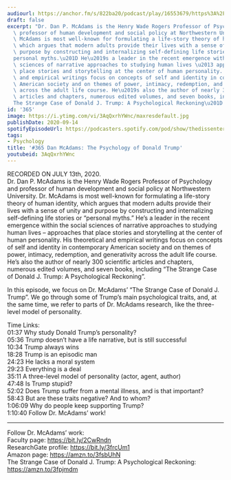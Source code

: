 ```yaml
---
audiourl: https://anchor.fm/s/822ba20/podcast/play/16553679/https%3A%2F%2Fd3ctxlq1ktw2nl.cloudfront.net%2Fstaging%2F2020-6-14%2F904a04fa-b4f9-93b6-d322-afc9967685bb.m4a
draft: false
excerpt: "Dr. Dan P. McAdams is the Henry Wade Rogers Professor of Psychology and\
  \ professor of human development and social policy at Northwestern University. Dr.\
  \ McAdams is most well-known for formulating a life-story theory of human identity,\
  \ which argues that modern adults provide their lives with a sense of unity and\
  \ purpose by constructing and internalizing self-defining life stories or \u201C\
  personal myths.\u201D He\u2019s a leader in the recent emergence within the social\
  \ sciences of narrative approaches to studying human lives \u2013 approaches that\
  \ place stories and storytelling at the center of human personality. His theoretical\
  \ and empirical writings focus on concepts of self and identity in contemporary\
  \ American society and on themes of power, intimacy, redemption, and generativity\
  \ across the adult life course. He\u2019s also the author of nearly 300 scientific\
  \ articles and chapters, numerous edited volumes, and seven books, including \u201C\
  The Strange Case of Donald J. Trump: A Psychological Reckoning\u201D. "
id: '365'
image: https://i.ytimg.com/vi/3AqQxrhYWnc/maxresdefault.jpg
publishDate: 2020-09-14
spotifyEpisodeUrl: https://podcasters.spotify.com/pod/show/thedissenter/episodes/365-Dan-McAdams-The-Psychology-of-Donald-Trump-egnm8f
tags:
- Psychology
title: '#365 Dan McAdams: The Psychology of Donald Trump'
youtubeid: 3AqQxrhYWnc
---
```

<div class="timelinks">

RECORDED ON JULY 13th, 2020.  
Dr. Dan P. McAdams is the Henry Wade Rogers Professor of Psychology and professor of human development and social policy at Northwestern University. Dr. McAdams is most well-known for formulating a life-story theory of human identity, which argues that modern adults provide their lives with a sense of unity and purpose by constructing and internalizing self-defining life stories or “personal myths.” He’s a leader in the recent emergence within the social sciences of narrative approaches to studying human lives – approaches that place stories and storytelling at the center of human personality. His theoretical and empirical writings focus on concepts of self and identity in contemporary American society and on themes of power, intimacy, redemption, and generativity across the adult life course. He’s also the author of nearly 300 scientific articles and chapters, numerous edited volumes, and seven books, including “The Strange Case of Donald J. Trump: A Psychological Reckoning”. 

In this episode, we focus on Dr. McAdams’ “The Strange Case of Donald J. Trump”. We go through some of Trump’s main psychological traits, and, at the same time, we refer to parts of Dr. McAdams research, like the three-level model of personality.

Time Links:  
<time>01:37</time> Why study Donald Trump’s personality?  
<time>05:36</time> Trump doesn’t have a life narrative, but is still successful  
<time>10:34</time> Trump always wins  
<time>18:28</time> Trump is an episodic man    
<time>24:23</time> He lacks a moral system  
<time>29:23</time> Everything is a deal  
<time>35:11</time> A three-level model of personality (actor, agent, author)  
<time>47:48</time> Is Trump stupid?  
<time>52:02</time> Does Trump suffer from a mental illness, and is that important?  
<time>58:43</time> But are these traits negative? And to whom?  
<time>1:06:09</time> Why do people keep supporting Trump?  
<time>1:10:40</time> Follow Dr. McAdams’ work!

---

Follow Dr. McAdams’ work:  
Faculty page: https://bit.ly/2CwRndn  
ResearchGate profile: https://bit.ly/3frcUm1  
Amazon page: https://amzn.to/3fsbUhN  
The Strange Case of Donald J. Trump: A Psychological Reckoning: https://amzn.to/3fpjmdm
</div>

